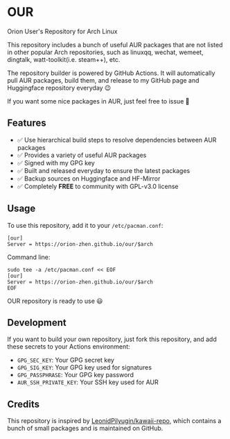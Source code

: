 # OUR

Orion User's Repository for Arch Linux

This repository includes a bunch of useful AUR packages that are not listed in other popular Arch repositories, such as linuxqq, wechat, wemeet, dingtalk, watt-toolkit(i.e. steam++), etc.

The repository builder is powered by GitHub Actions. It will automatically pull AUR packages, build them, and release to my GitHub page and Huggingface repository everyday 😉

If you want some nice packages in AUR, just feel free to issue 🤗

## Features

- ✅ Use hierarchical build steps to resolve dependencies between AUR packages
- ✅ Provides a variety of useful AUR packages
- ✅ Signed with my GPG key
- ✅ Built and released everyday to ensure the latest packages
- ✅ Backup sources on Huggingface and HF-Mirror
- ✅ Completely **FREE** to community with GPL-v3.0 license

## Usage

To use this repository, add it to your `/etc/pacman.conf`:

```text
[our]
Server = https://orion-zhen.github.io/our/$arch
```

Command line:

```shell
sudo tee -a /etc/pacman.conf << EOF
[our]
Server = https://orion-zhen.github.io/our/$arch
EOF
```

OUR repository is ready to use 😃

## Development

If you want to build your own repository, just fork this repository, and add these secrets to your Actions environment:

- `GPG_SEC_KEY`: Your GPG secret key
- `GPG_SIG_KEY`: Your GPG key used for signatures
- `GPG_PASSPHRASE`: Your GPG key password
- `AUR_SSH_PRIVATE_KEY`: Your SSH key used for AUR

## Credits

This repository is inspired by [LeonidPilyugin/kawaii-repo](https://github.com/LeonidPilyugin/kawaii-repo), which contains a bunch of small packages and is maintained on GitHub.
